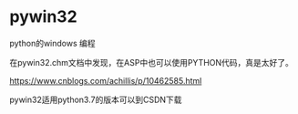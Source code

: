 # pywin32
python的windows 编程 <p>

在pywin32.chm文档中发现，在ASP中也可以使用PYTHON代码，真是太好了。 <p>

https://www.cnblogs.com/achillis/p/10462585.html <p>

pywin32适用python3.7的版本可以到CSDN下载 <p>
